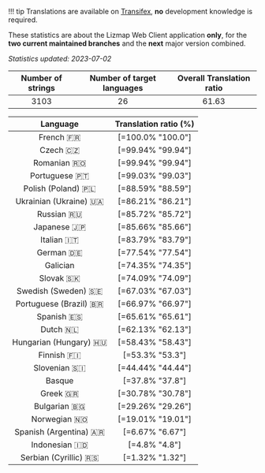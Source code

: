 <!--
DO NOT EDIT THIS FILE DIRECTLY.
It is generated automatically by transifex_stats.py in the scripts folder.
-->

!!! tip
    Translations are available on [Transifex](https://www.transifex.com/3liz-1/lizmap-locales/), **no** development
    knowledge is required.

These statistics are about the Lizmap Web Client application **only**, for the **two current
maintained branches** and the **next** major version combined.

*Statistics updated: 2023-07-02*

| Number of strings | Number of target languages | Overall Translation ratio |
|:-:|:-:|:-:|
3103|26|61.63

| Language | Translation ratio (%) |
|:-:|:-:|
French 🇫🇷 |[=100.0% "100.0"]|
Czech 🇨🇿 |[=99.94% "99.94"]|
Romanian 🇷🇴 |[=99.94% "99.94"]|
Portuguese 🇵🇹 |[=99.03% "99.03"]|
Polish (Poland) 🇵🇱 |[=88.59% "88.59"]|
Ukrainian (Ukraine) 🇺🇦 |[=86.21% "86.21"]|
Russian 🇷🇺 |[=85.72% "85.72"]|
Japanese 🇯🇵 |[=85.66% "85.66"]|
Italian 🇮🇹 |[=83.79% "83.79"]|
German 🇩🇪 |[=77.54% "77.54"]|
Galician  |[=74.35% "74.35"]|
Slovak 🇸🇰 |[=74.09% "74.09"]|
Swedish (Sweden) 🇸🇪 |[=67.03% "67.03"]|
Portuguese (Brazil) 🇧🇷 |[=66.97% "66.97"]|
Spanish 🇪🇸 |[=65.61% "65.61"]|
Dutch 🇳🇱 |[=62.13% "62.13"]|
Hungarian (Hungary) 🇭🇺 |[=58.43% "58.43"]|
Finnish 🇫🇮 |[=53.3% "53.3"]|
Slovenian 🇸🇮 |[=44.44% "44.44"]|
Basque  |[=37.8% "37.8"]|
Greek 🇬🇷 |[=30.78% "30.78"]|
Bulgarian 🇧🇬 |[=29.26% "29.26"]|
Norwegian 🇳🇴 |[=19.01% "19.01"]|
Spanish (Argentina) 🇦🇷 |[=6.67% "6.67"]|
Indonesian 🇮🇩 |[=4.8% "4.8"]|
Serbian (Cyrillic) 🇷🇸 |[=1.32% "1.32"]|

